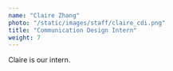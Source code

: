 ```yaml
---
name: "Claire Zhang"
photo: "/static/images/staff/claire_cdi.png"
title: "Communication Design Intern"
weight: 7
---
```

Claire is our intern.
